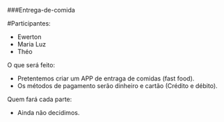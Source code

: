 ###Entrega-de-comida

#Participantes:
- Ewerton
- Maria Luz
- Théo


O que será feito:
- Pretentemos criar um APP de entraga de comidas (fast food).
- Os métodos de pagamento serão dinheiro e cartão (Crédito e débito).

Quem fará cada parte:
- Ainda não decidimos.
